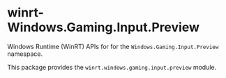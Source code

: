 <!-- warning: Please don't edit this file. It was automatically generated. -->

# winrt-Windows.Gaming.Input.Preview

Windows Runtime (WinRT) APIs for for the `Windows.Gaming.Input.Preview` namespace.

This package provides the `winrt.windows.gaming.input.preview` module.
